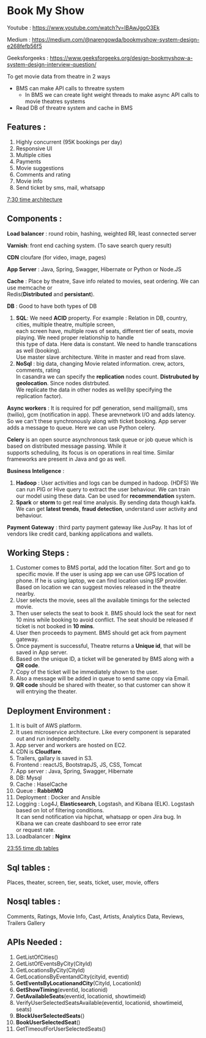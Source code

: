 # **Book My Show**

Youtube : https://www.youtube.com/watch?v=lBAwJgoO3Ek

Medium : https://medium.com/@narengowda/bookmyshow-system-design-e268fefb56f5

Geeksforgeeks : https://www.geeksforgeeks.org/design-bookmyshow-a-system-design-interview-question/

To get movie data from theatre in 2 ways
- BMS can make API calls to threatre system
    - In BMS we can create light weight threads to make async API calls to movie theatres systems
- Read DB of threatre system and cache in BMS


## Features : 
1. Highly concurrent (95K bookings per day)
2. Responsive UI
3. Multiple cities
4. Payments
5. Movie suggestions
6. Comments and rating
7. Movie info
8. Send ticket by sms, mail, whatsapp

<u>7:30 time architecture</u>

## Components : 
**Load balancer** : round robin, hashing, weighted RR, least connected server

**Varnish**: front end caching system. (To save search query result)

**CDN** cloufare (for video, image, pages)

**App Server** : Java, Spring, Swagger, Hibernate or Python or Node.JS

**Cache** : Place by theatre, Save info related to movies, seat ordering. We can use memcache or \
Redis(**Distributed** and **persistant**).

**DB** : Good to have both types of DB
1. **SQL**: We need **ACID** property. For example : Relation in DB, country, cities, multiple theatre, multiple screen, \
   each screen have, multiple rows of seats, different tier of seats, movie playing. We need proper relationship to handle \
   this type of data. Here data is constant. We need to handle transcations as well (booking). \
   Use master slave architecture. Write in master and read from slave.
2. **NoSql** : big data, changing Movie related information. crew, actors, comments, rating \
   In casandra we can specify the **replication** nodes count. **Distrubuted by geolocation**. Since nodes distrbuted. \
   We replicate the data in other nodes as well(by specifying the replication factor). 

**Async workers** : It is required for pdf generation, send mail(gmail), sms (twilio), gcm (notification in app). These
arevnetwork I/O and adds latency. So we can't these synchronously along with ticket booking. App server adds a message to 
queue. Here we can use Python celery.

**Celery** is an open source asynchronous task queue or job queue which is based on distributed message passing. While it \
supports scheduling, its focus is on operations in real time. Similar frameworks are present in Java and go as well.

**Business Inteligence** :  
1. **Hadoop** : User activities and logs can be dumped in hadoop. (HDFS)  We can run PIG or Hive query to extract the user 
   behaviour. We can train our model using these data. Can be used for **recommendation** system.
2. **Spark** or **storm** to get real time analysis. By sending data though kakfa. We can get **latest trends**,
   **fraud detection**, understand user activity and behaviour.

**Payment Gateway** : third party payment gateway like JusPay. It has lot of vendors like credit card, banking applications and wallets.

## Working Steps :
1. Customer comes to BMS portal, add the location filter. Sort and go to specific movie. If the user is using app we
   can use GPS location of phone. If he is using laptop, we can find location using ISP provider. Based on location we can 
   suggest movies released in the theatre nearby.
2. User selects the movie, sees all the available timings for the selected movie. 
3. Then user selects the seat to book it. BMS should lock the seat for next 10 mins while booking to avoid conflict. 
   The seat should be released if ticket is not booked in **10 mins**. 
4. User then proceeds to payment. BMS should get ack from payment gateway.
5. Once payment is successful, Theatre returns a **Unique id**, that will be saved in App server. 
6. Based on the unique ID, a ticket will be generated by BMS along with a **QR code**. 
7. Copy of the ticket will be immediately shown to the user. 
8. Also a message will be added in queue to send same copy via Email. 
9. **QR code** should be shared with theater, so that customer can show it will entrying the theater.

## Deployment Environment : 
1. It is built of AWS platform.
2. It uses microservice architecture. Like every component is separated out and run independelty.
3. App server and workers are hosted on EC2. 
4. CDN is **Cloudfare**.
5. Trailers, gallary is saved in S3.
6. Frontend : reactJS, BootstrapJS, JS, CSS, Tomcat
7. App server : Java, Spring, Swagger, Hibernate
8. DB: Mysql
9. Cache : HaselCache
10. Queue : **RabbitMQ**
11. Deployment : Docker and Ansible
12. Logging : Log4J, **Elasticsearch**, Logstash, and Kibana (ELK). Logstash based on lot of filtering conditions. \
    It can send notification via hipchat, whatsapp or open Jira bug. In Kibana we can create dashboard to see error rate \
    or request rate.  
13. Loadbalancer : **Nginx**

<u>23:55 time db tables</u>

## Sql tables : 
Places, theater, screen, tier, seats, ticket, user, movie, offers

## Nosql tables : 
Comments, Ratings, Movie Info, Cast, Artists, Analytics Data, Reviews, Trailers Gallery

## APIs Needed :
1. GetListOfCities()
2. GetListOfEventsByCity(CityId) 
3. GetLocationsByCity(CityId) 
4. GetLocationsByEventandCity(cityid, eventid) 
5. **GetEventsByLocationandCity**(CityId, LocationId) 
6. **GetShowTiming**(eventid, locationid) 
7. **GetAvailableSeats**(eventid, locationid, showtimeid) 
8. VerifyUserSelectedSeatsAvailable(eventid, locationid, showtimeid, seats) 
9. **BlockUserSelectedSeats**() 
10. **BookUserSelectedSeat**() 
11. GetTimeoutForUserSelectedSeats() 
